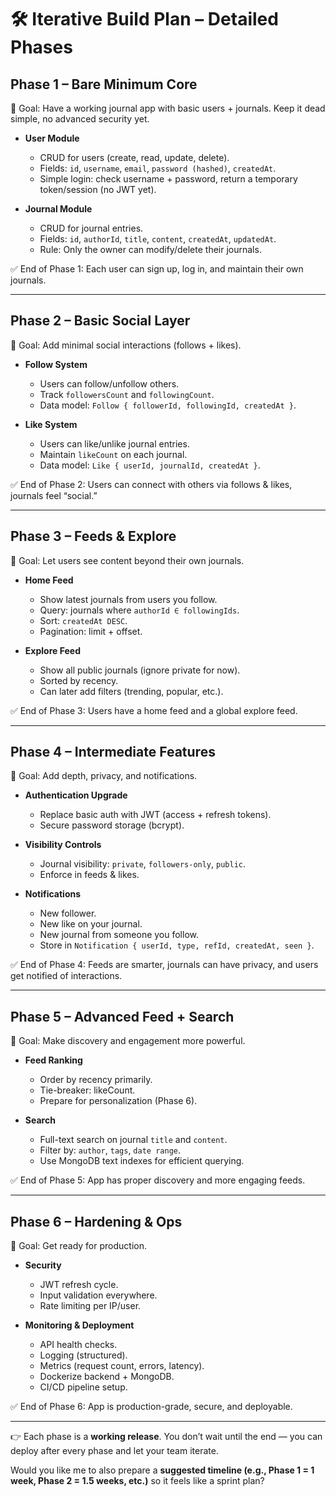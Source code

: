 # 🛠️ Iterative Build Plan – Detailed Phases

## **Phase 1 – Bare Minimum Core**

🎯 Goal: Have a working journal app with basic users + journals.
Keep it dead simple, no advanced security yet.

* **User Module**

  * CRUD for users (create, read, update, delete).
  * Fields: `id`, `username`, `email`, `password (hashed)`, `createdAt`.
  * Simple login: check username + password, return a temporary token/session (no JWT yet).

* **Journal Module**

  * CRUD for journal entries.
  * Fields: `id`, `authorId`, `title`, `content`, `createdAt`, `updatedAt`.
  * Rule: Only the owner can modify/delete their journals.

✅ End of Phase 1: Each user can sign up, log in, and maintain their own journals.

---

## **Phase 2 – Basic Social Layer**

🎯 Goal: Add minimal social interactions (follows + likes).

* **Follow System**

  * Users can follow/unfollow others.
  * Track `followersCount` and `followingCount`.
  * Data model: `Follow { followerId, followingId, createdAt }`.

* **Like System**

  * Users can like/unlike journal entries.
  * Maintain `likeCount` on each journal.
  * Data model: `Like { userId, journalId, createdAt }`.

✅ End of Phase 2: Users can connect with others via follows & likes, journals feel “social.”

---

## **Phase 3 – Feeds & Explore**

🎯 Goal: Let users see content beyond their own journals.

* **Home Feed**

  * Show latest journals from users you follow.
  * Query: journals where `authorId ∈ followingIds`.
  * Sort: `createdAt DESC`.
  * Pagination: limit + offset.

* **Explore Feed**

  * Show all public journals (ignore private for now).
  * Sorted by recency.
  * Can later add filters (trending, popular, etc.).

✅ End of Phase 3: Users have a home feed and a global explore feed.

---

## **Phase 4 – Intermediate Features**

🎯 Goal: Add depth, privacy, and notifications.

* **Authentication Upgrade**

  * Replace basic auth with JWT (access + refresh tokens).
  * Secure password storage (bcrypt).

* **Visibility Controls**

  * Journal visibility: `private`, `followers-only`, `public`.
  * Enforce in feeds & likes.

* **Notifications**

  * New follower.
  * New like on your journal.
  * New journal from someone you follow.
  * Store in `Notification { userId, type, refId, createdAt, seen }`.

✅ End of Phase 4: Feeds are smarter, journals can have privacy, and users get notified of interactions.

---

## **Phase 5 – Advanced Feed + Search**

🎯 Goal: Make discovery and engagement more powerful.

* **Feed Ranking**

  * Order by recency primarily.
  * Tie-breaker: likeCount.
  * Prepare for personalization (Phase 6).

* **Search**

  * Full-text search on journal `title` and `content`.
  * Filter by: `author`, `tags`, `date range`.
  * Use MongoDB text indexes for efficient querying.

✅ End of Phase 5: App has proper discovery and more engaging feeds.

---

## **Phase 6 – Hardening & Ops**

🎯 Goal: Get ready for production.

* **Security**

  * JWT refresh cycle.
  * Input validation everywhere.
  * Rate limiting per IP/user.

* **Monitoring & Deployment**

  * API health checks.
  * Logging (structured).
  * Metrics (request count, errors, latency).
  * Dockerize backend + MongoDB.
  * CI/CD pipeline setup.

✅ End of Phase 6: App is production-grade, secure, and deployable.

---

👉 Each phase is a **working release**. You don’t wait until the end — you can deploy after every phase and let your team iterate.

Would you like me to also prepare a **suggested timeline (e.g., Phase 1 = 1 week, Phase 2 = 1.5 weeks, etc.)** so it feels like a sprint plan?
